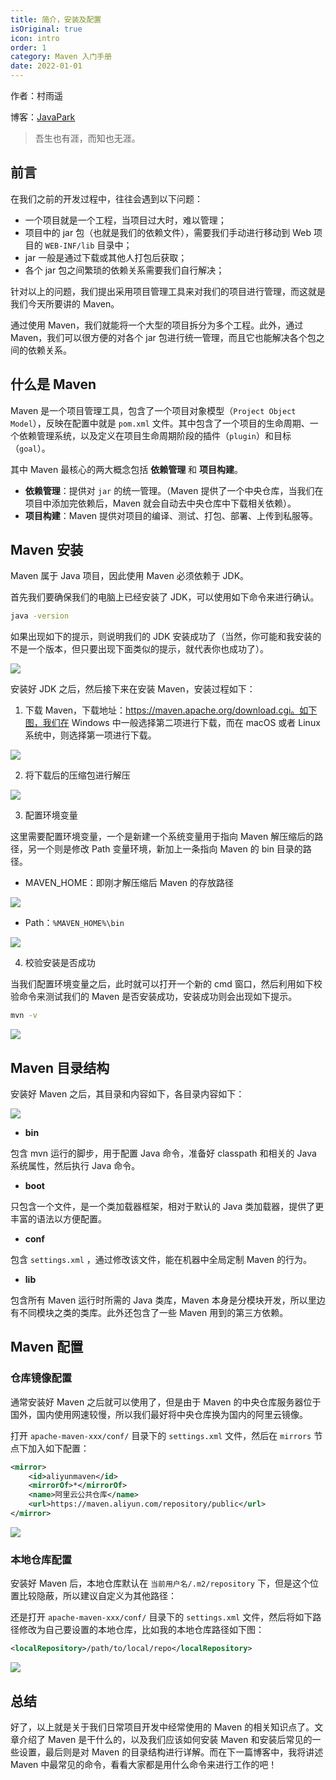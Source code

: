 ```yaml
---
title: 简介，安装及配置
isOriginal: true
icon: intro
order: 1
category: Maven 入门手册
date: 2022-01-01
---
```


作者：村雨遥

博客：[JavaPark](https://cunyu1943.github.io/JavaPark)

> 吾生也有涯，而知也无涯。

## 前言

在我们之前的开发过程中，往往会遇到以下问题：

- 一个项目就是一个工程，当项目过大时，难以管理；
- 项目中的 jar 包（也就是我们的依赖文件），需要我们手动进行移动到 Web 项目的 `WEB-INF/lib` 目录中；
- jar 一般是通过下载或其他人打包后获取；
- 各个 jar 包之间繁琐的依赖关系需要我们自行解决；

针对以上的问题，我们提出采用项目管理工具来对我们的项目进行管理，而这就是我们今天所要讲的 Maven。

通过使用 Maven，我们就能将一个大型的项目拆分为多个工程。此外，通过 Maven，我们可以很方便的对各个 jar 包进行统一管理，而且它也能解决各个包之间的依赖关系。

## 什么是 Maven

Maven 是一个项目管理工具，包含了一个项目对象模型（`Project Object Model`），反映在配置中就是 `pom.xml` 文件。其中包含了一个项目的生命周期、一个依赖管理系统，以及定义在项目生命周期阶段的插件（`plugin`）和目标（`goal`）。

其中 Maven 最核心的两大概念包括 **依赖管理** 和 **项目构建**。

- **依赖管理**：提供对 `jar` 的统一管理。（Maven 提供了一个中央仓库，当我们在项目中添加完依赖后，Maven 就会自动去中央仓库中下载相关依赖）。
- **项目构建**：Maven 提供对项目的编译、测试、打包、部署、上传到私服等。

## Maven 安装

Maven 属于 Java 项目，因此使用 Maven 必须依赖于 JDK。

首先我们要确保我们的电脑上已经安装了 JDK，可以使用如下命令来进行确认。

```bash
java -version
```

如果出现如下的提示，则说明我们的 JDK 安装成功了（当然，你可能和我安装的不是一个版本，但只要出现下面类似的提示，就代表你也成功了）。

![](https://img-blog.csdnimg.cn/img_convert/07b231ac8f0c6addd6c9baba7e69bae4.png)

安装好 JDK 之后，然后接下来在安装 Maven，安装过程如下：

1.  下载 Maven，下载地址：https://maven.apache.org/download.cgi。如下图，我们在 Windows 中一般选择第二项进行下载，而在 macOS 或者 Linux 系统中，则选择第一项进行下载。

![](https://img-blog.csdnimg.cn/img_convert/7723ba221f40ec7f0d5beefb7542f47a.png)

2.  将下载后的压缩包进行解压

![](https://img-blog.csdnimg.cn/img_convert/6761f1ec34dbb0f014b10d8134424a64.png)

3.  配置环境变量

这里需要配置环境变量，一个是新建一个系统变量用于指向 Maven 解压缩后的路径，另一个则是修改 Path 变量环境，新加上一条指向 Maven 的 bin 目录的路径。

- MAVEN_HOME：即刚才解压缩后 Maven 的存放路径

![](https://img-blog.csdnimg.cn/img_convert/27d6940eb47536577ab32d83d880752e.png)

- Path：`%MAVEN_HOME%\bin`

![](https://img-blog.csdnimg.cn/img_convert/8db1d5da10c87044b037bb192d00bea2.png)

4.  校验安装是否成功

当我们配置环境变量之后，此时就可以打开一个新的 cmd 窗口，然后利用如下校验命令来测试我们的 Maven 是否安装成功，安装成功则会出现如下提示。

```bash
mvn -v
```

![](https://img-blog.csdnimg.cn/img_convert/e36aee427c695641584f215e3d97145b.png)

## Maven 目录结构

安装好 Maven 之后，其目录和内容如下，各目录内容如下：

![](https://img-blog.csdnimg.cn/img_convert/168fbc6eee963079342fa276d8b9aa8a.png)

- **bin**

包含 mvn 运行的脚步，用于配置 Java 命令，准备好 classpath 和相关的 Java 系统属性，然后执行 Java 命令。

- **boot**

只包含一个文件，是一个类加载器框架，相对于默认的 Java 类加载器，提供了更丰富的语法以方便配置。

- **conf**

包含 `settings.xml` ，通过修改该文件，能在机器中全局定制 Maven 的行为。

- **lib**

包含所有 Maven 运行时所需的 Java 类库，Maven 本身是分模块开发，所以里边有不同模块之类的类库。此外还包含了一些 Maven 用到的第三方依赖。

## Maven 配置

### 仓库镜像配置

通常安装好 Maven 之后就可以使用了，但是由于 Maven 的中央仓库服务器位于国外，国内使用网速较慢，所以我们最好将中央仓库换为国内的阿里云镜像。

打开 `apache-maven-xxx/conf/` 目录下的 `settings.xml` 文件，然后在 `mirrors` 节点下加入如下配置：

```xml
<mirror>
    <id>aliyunmaven</id>
    <mirrorOf>*</mirrorOf>
    <name>阿里云公共仓库</name>
    <url>https://maven.aliyun.com/repository/public</url>
</mirror>
```

![](https://img-blog.csdnimg.cn/img_convert/940699ffc4d8704d0370faa22fa337e2.png)

### 本地仓库配置

安装好 Maven 后，本地仓库默认在 `当前用户名/.m2/repository` 下，但是这个位置比较隐蔽，所以建议自定义为其他路径：

还是打开 `apache-maven-xxx/conf/` 目录下的 `settings.xml` 文件，然后将如下路径修改为自己要设置的本地仓库，比如我的本地仓库路径如下图：

```xml
<localRepository>/path/to/local/repo</localRepository>
```

![](https://img-blog.csdnimg.cn/img_convert/c73f0bb7e00acb4eece937dd37afe39e.png)

## 总结

好了，以上就是关于我们日常项目开发中经常使用的 Maven 的相关知识点了。文章介绍了 Maven 是干什么的，以及我们应该如何安装 Maven 和安装后常见的一些设置，最后则是对 Maven 的目录结构进行详解。而在下一篇博客中，我将讲述 Maven 中最常见的命令，看看大家都是用什么命令来进行工作的吧！
